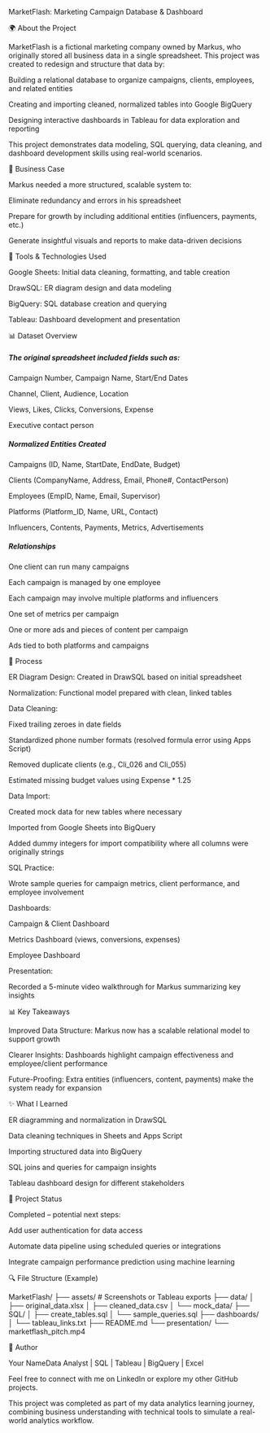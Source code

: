 MarketFlash: Marketing Campaign Database & Dashboard

🌍 About the Project

MarketFlash is a fictional marketing company owned by Markus, who originally stored all business data in a single spreadsheet. This project was created to redesign and structure that data by:

Building a relational database to organize campaigns, clients, employees, and related entities

Creating and importing cleaned, normalized tables into Google BigQuery

Designing interactive dashboards in Tableau for data exploration and reporting

This project demonstrates data modeling, SQL querying, data cleaning, and dashboard development skills using real-world scenarios.

📅 Business Case

Markus needed a more structured, scalable system to:

Eliminate redundancy and errors in his spreadsheet

Prepare for growth by including additional entities (influencers, payments, etc.)

Generate insightful visuals and reports to make data-driven decisions

🔢 Tools & Technologies Used

Google Sheets: Initial data cleaning, formatting, and table creation

DrawSQL: ER diagram design and data modeling

BigQuery: SQL database creation and querying

Tableau: Dashboard development and presentation

📊 Dataset Overview

##### The original spreadsheet included fields such as:

Campaign Number, Campaign Name, Start/End Dates

Channel, Client, Audience, Location

Views, Likes, Clicks, Conversions, Expense

Executive contact person

##### Normalized Entities Created

Campaigns (ID, Name, StartDate, EndDate, Budget)

Clients (CompanyName, Address, Email, Phone#, ContactPerson)

Employees (EmpID, Name, Email, Supervisor)

Platforms (Platform_ID, Name, URL, Contact)

Influencers, Contents, Payments, Metrics, Advertisements

##### Relationships

One client can run many campaigns

Each campaign is managed by one employee

Each campaign may involve multiple platforms and influencers

One set of metrics per campaign

One or more ads and pieces of content per campaign

Ads tied to both platforms and campaigns

📃 Process

ER Diagram Design: Created in DrawSQL based on initial spreadsheet

Normalization: Functional model prepared with clean, linked tables

Data Cleaning:

Fixed trailing zeroes in date fields

Standardized phone number formats (resolved formula error using Apps Script)

Removed duplicate clients (e.g., Cli_026 and Cli_055)

Estimated missing budget values using Expense * 1.25

Data Import:

Created mock data for new tables where necessary

Imported from Google Sheets into BigQuery

Added dummy integers for import compatibility where all columns were originally strings

SQL Practice:

Wrote sample queries for campaign metrics, client performance, and employee involvement

Dashboards:

Campaign & Client Dashboard

Metrics Dashboard (views, conversions, expenses)

Employee Dashboard

Presentation:

Recorded a 5-minute video walkthrough for Markus summarizing key insights

📊 Key Takeaways

Improved Data Structure: Markus now has a scalable relational model to support growth

Clearer Insights: Dashboards highlight campaign effectiveness and employee/client performance

Future-Proofing: Extra entities (influencers, content, payments) make the system ready for expansion

✨ What I Learned

ER diagramming and normalization in DrawSQL

Data cleaning techniques in Sheets and Apps Script

Importing structured data into BigQuery

SQL joins and queries for campaign insights

Tableau dashboard design for different stakeholders

📢 Project Status

Completed – potential next steps:

Add user authentication for data access

Automate data pipeline using scheduled queries or integrations

Integrate campaign performance prediction using machine learning

🔍 File Structure (Example)

MarketFlash/
├── assets/                # Screenshots or Tableau exports
├── data/
│   ├── original_data.xlsx
│   ├── cleaned_data.csv
│   └── mock_data/
├── SQL/
│   ├── create_tables.sql
│   └── sample_queries.sql
├── dashboards/
│   └── tableau_links.txt
├── README.md
└── presentation/
    └── marketflash_pitch.mp4

👥 Author

Your NameData Analyst | SQL | Tableau | BigQuery | Excel

Feel free to connect with me on LinkedIn or explore my other GitHub projects.

This project was completed as part of my data analytics learning journey, combining business understanding with technical tools to simulate a real-world analytics workflow.
